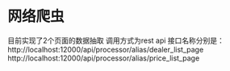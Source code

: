 # 网络爬虫
目前实现了2个页面的数据抽取
调用方式为rest api
接口名称分别是：
http://localhost:12000/api/processor/alias/dealer_list_page
http://localhost:12000/api/processor/alias/price_list_page
